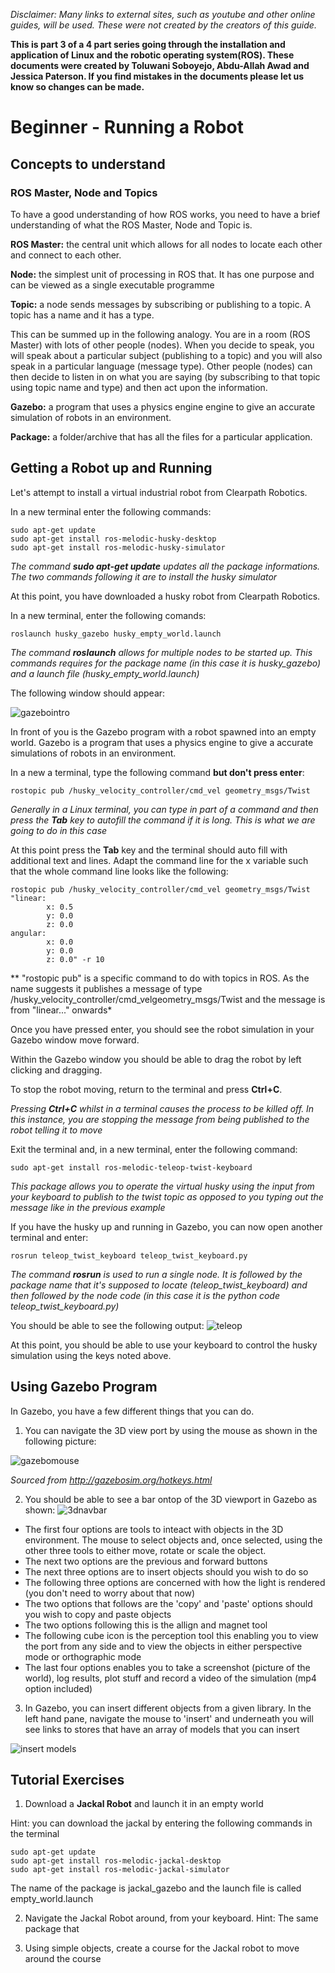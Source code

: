 _Disclaimer: Many links to external sites, such as youtube and other online guides, will be used. These were not created by the creators of this guide._

**This is part 3 of a 4 part series going through the installation and application of Linux and the robotic operating system(ROS). These documents were created by Toluwani Soboyejo, Abdu-Allah Awad and Jessica Paterson. If you find mistakes in the documents please let us know so changes can be made.**

# Beginner - Running a Robot


## Concepts to understand

### ROS Master, Node and Topics
To have a good understanding of how ROS works, you need to have  a brief understanding of what the ROS Master, Node and Topic is.

**ROS Master:** the central unit which allows for all nodes to locate each other and connect to each other.

**Node:** the simplest unit of processing in ROS that. It has one purpose and can be viewed as a single executable programme 

**Topic:** a node sends messages by subscribing or publishing to a topic. A topic has a name and it has a type.

This can be summed up in the following analogy. You are in a room (ROS Master) with lots of other people (nodes). When you decide to speak, you will speak about a particular subject (publishing to a topic) and you will also speak in  a particular language (message type). Other people (nodes) can then decide to listen in on what you are saying (by subscribing to that topic using topic name and type) and then act upon the information.

**Gazebo:**  a program that uses a physics engine engine to give an accurate simulation of robots in an environment.

**Package:** a folder/archive that has all the files for a particular application.


## Getting a Robot up and Running

Let's attempt to install a virtual industrial robot from Clearpath Robotics.

In a new terminal enter the following commands:

```
sudo apt-get update
sudo apt-get install ros-melodic-husky-desktop
sudo apt-get install ros-melodic-husky-simulator
```
*The command **sudo apt-get update** updates all the package informations. The two commands following it are to install the husky simulator*

At this point, you have downloaded a husky robot from Clearpath Robotics.

In a new terminal, enter the following comands:

```
roslaunch husky_gazebo husky_empty_world.launch
```

*The command **roslaunch** allows for multiple nodes to be started up. This commands requires for the package name (in this case it is husky_gazebo) and a launch file (husky_empty_world.launch)*
 
 The following window should appear:

 ![gazebointro](gazebointro.png)

In front of you is the Gazebo program with a robot spawned into an empty world. Gazebo is a program that uses a physics engine to give a accurate simulations of robots in an environment.

In a new a terminal, type the following command **but don't press enter**:

```
rostopic pub /husky_velocity_controller/cmd_vel geometry_msgs/Twist
```
*Generally in a Linux terminal, you can type in part of a command and then press the **Tab** key to autofill the command if it is long. This is what we are going to do in this case*

At this point press the **Tab** key and the terminal should auto fill with additional text and lines. Adapt the command line for the x variable such that the whole command line looks like the following:

```
rostopic pub /husky_velocity_controller/cmd_vel geometry_msgs/Twist "linear:
        x: 0.5
        y: 0.0
        z: 0.0
angular:
        x: 0.0
        y: 0.0
        z: 0.0" -r 10
```
** "rostopic pub" is a specific command to do with topics in ROS. As the name suggests it publishes a message of type /husky_velocity_controller/cmd_velgeometry_msgs/Twist  and the message is from "linear..." onwards*


Once you have pressed enter, you should see the robot simulation in your Gazebo window move forward. 

Within the Gazebo window you should be able to drag the robot by left clicking and dragging.

To stop the robot moving, return to the terminal and press **Ctrl+C**. 

*Pressing **Ctrl+C** whilst in a terminal causes the process to be killed off. In this instance, you are stopping the message from being published to the robot telling it to move*

Exit the terminal and, in a new terminal, enter the following command:
```
sudo apt-get install ros-melodic-teleop-twist-keyboard
``` 
*This package allows you to operate the virtual husky using the input from your keyboard to publish to the twist topic as opposed to you typing out the message like in the previous example*

If you have the husky up and running in Gazebo, you can now open another terminal and enter:
```
rosrun teleop_twist_keyboard teleop_twist_keyboard.py
```
*The command **rosrun** is used to run a single node. It is followed by the package name that it's supposed to locate (teleop_twist_keyboard) and then followed by the node code (in this case it is the python code teleop_twist_keyboard.py)*

You should be able to see the following output:
![teleop](teleop.png)

At this point, you should be able to use your keyboard to control the husky simulation using the keys noted above.

## Using Gazebo Program

In Gazebo, you have a few different things that you can do.

1) You can navigate the 3D view port by using the mouse as shown in the following picture:

![gazebomouse](gazebomouse.png)

*Sourced from http://gazebosim.org/hotkeys.html*

2) You should be able to see a bar ontop of the 3D viewport in Gazebo as shown:
![3dnavbar](3dnavbar.png)
* The first four options are tools to inteact  with objects in the 3D environment. The mouse to select objects and, once selected, using the other three tools to either move, rotate or scale the object.
* The next two options are the previous and forward buttons
* The next three options are to insert objects should you wish to do so
* The following three options are concerned with how the light is rendered (you don't need to worry about that now)
* The two options that follows are the 'copy' and 'paste' options should you wish to copy and paste objects 
* The two options following this is the allign and magnet tool
* The following cube icon is the perception tool this enabling you to view the port from any side and to view the objects in either perspective mode or orthographic mode
* The last four options enables you to take a screenshot (picture of the world), log results, plot stuff and record a video of the simulation (mp4 option included)

3) In Gazebo, you can insert different objects from a given library. In the left hand pane, navigate the mouse to 'insert' and underneath you will see links to stores that have an array of models that you can insert

![insert models](insert_models.png)
## Tutorial Exercises

1) Download a **Jackal Robot** and launch it in an empty world

Hint: you can download the jackal by entering the following commands in the terminal
```
sudo apt-get update
sudo apt-get install ros-melodic-jackal-desktop
sudo apt-get install ros-melodic-jackal-simulator
```
The name of the package is jackal_gazebo and the launch file is called empty_world.launch

2) Navigate the Jackal Robot around, from your keyboard. 
Hint: The same package that 

3) Using simple objects, create a course for the Jackal robot to move around the course
